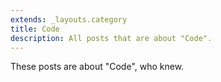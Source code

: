 ```yaml
---
extends: _layouts.category
title: Code
description: All posts that are about "Code".
---
```

          
These posts are about "Code", who knew.
          